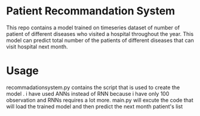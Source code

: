 # Patient Recommandation System
This repo contains a model trained on timeseries dataset of number of patient of different diseases who visited a hospital throughout the year. This model can predict total number of the patients of different diseases that can visit hospital next month.

# Usage 
 recommadationsystem.py contains the script that is used to create the model . i have used ANNs instead of RNN because i have only 100 observation and RNNs requires a lot more.
 main.py will excute the code that will load the trained model and then predict the next month patient's list

